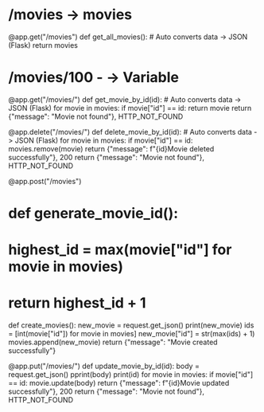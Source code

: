 # /movies -> movies

@app.get("/movies")
def get_all_movies(): # Auto converts data -> JSON (Flask)
return movies

# /movies/100 - <id> -> Variable

@app.get("/movies/<id>")
def get_movie_by_id(id): # Auto converts data -> JSON (Flask)
for movie in movies:
if movie["id"] == id:
return movie
return {"message": "Movie not found"}, HTTP_NOT_FOUND

@app.delete("/movies/<id>")
def delete_movie_by_id(id): # Auto converts data -> JSON (Flask)
for movie in movies:
if movie["id"] == id:
movies.remove(movie)
return {"message": f"{id}Movie deleted successfully"}, 200
return {"message": "Movie not found"}, HTTP_NOT_FOUND

@app.post("/movies")

# def generate_movie_id():

# highest_id = max(movie["id"] for movie in movies)

# return highest_id + 1

def create_movies():
new_movie = request.get_json()
print(new_movie)
ids = [int(movie["id"]) for movie in movies]
new_movie["id"] = str(max(ids) + 1)
movies.append(new_movie)
return {"message": "Movie created successfully"}

@app.put("/movies/<id>")
def update_movie_by_id(id):
body = request.get_json()
pprint(body)
print(id)
for movie in movies:
if movie["id"] == id:
movie.update(body)
return {"message": f"{id}Movie updated successfully"}, 200
return {"message": "Movie not found"}, HTTP_NOT_FOUND
